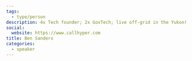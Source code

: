 ```yaml
---
tags:
  - type/person
description: 4x Tech founder; 2x GovTech; live off-grid in the Yukon!
social:
  website: https://www.callhyper.com
title: Ben Sanders
categories:
  - speaker
---
```

